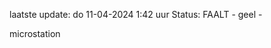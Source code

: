 laatste update: 
do 11-04-2024  1:42   uur 
Status: FAALT - geel - 
<div class="service Y">microstation</div>